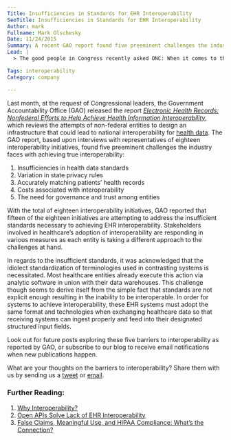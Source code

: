 ```yaml
---
Title: Insufficiencies in Standards for EHR Interoperability
SeoTitle: Insufficiencies in Standards for EHR Interoperability
Author: mark
Fullname: Mark Olschesky
Date: 11/24/2015
Summary: A recent GAO report found five preeminent challenges the industry faces with achieving true interoperability.
Lead: |
  > The good people in Congress recently asked ONC: When it comes to the nationwide roll-out of a connected health IT system, are we getting our 28 billion dollars’ worth? - HealthBlawg: [Locked Down or Blocked Up? ONC Report on Health Information Blocking](http://healthblawg.com/2015/05/onc-report-health-information-blocking.html)

Tags: interoperability
Category: company

---
```

Last month, at the request of Congressional leaders, the Government Accountability Office (GAO) released the report *[Electronic Health Records: Nonfederal Efforts to Help Achieve Health Information Interoperability](http://www.gao.gov/assets/680/672585.pdf)*, which reviews the attempts of non-federal entities to design an infrastructure that could lead to national interoperability for [health data](https://catalyze.io/solutions/data-integration-control). The GAO report, based upon interviews with representatives of eighteen interoperability initiatives, found five preeminent challenges the industry faces with achieving true interoperability:

1. Insufficiencies in health data standards
2. Variation in state privacy rules
3. Accurately matching patients’ health records
4. Costs associated with interoperability
5. The need for governance and trust among entities

With the total of eighteen interoperability initiatives, GAO reported that fifteen of the eighteen initiatives are attempting to address the insufficient standards necessary to achieving EHR interoperability. Stakeholders involved in healthcare’s adoption of interoperability are responding in various measures as each entity is taking a different approach to the challenges at hand.

In regards to the insufficient standards, it was acknowledged that the idiolect standardization of terminologies used in contrasting systems is necessitated. Most healthcare entities already execute this action via analytic software in union with their data warehouses. This challenge though seems to derive itself from the simple fact that standards are not explicit enough resulting in the inability to be interoperable. In order for systems to achieve interoperability, these EHR systems must adopt the same format and technologies when exchanging healthcare data so that receiving systems can ingest properly and feed into their designated structured input fields.

Look out for future posts exploring these five barriers to interoperability as reported by GAO, or subscribe to our blog to receive email notifications when new publications happen.

What are your thoughts on the barriers to interoperability? Share them with us by sending us a [tweet](https://twitter.com/catalyzeio) or [email](hello@catalyze.io).

### Further Reading:

1. [Why Interoperability?](https://catalyze.io/blog/why-interoperability)
2. [Open APIs Solve Lack of EHR Interoperability](https://catalyze.io/blog/open-apis-solve-lack-of-ehr-interoperability)
3. [False Claims, Meaningful Use, and HIPAA Compliance: What’s the Connection?](https://catalyze.io/blog/false-claims-meaningful-use-and-hipaa-compliance-what-s-the-connection)

